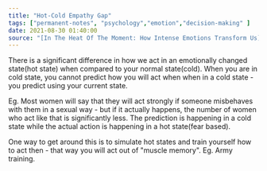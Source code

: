 ```yaml
---
title: "Hot-Cold Empathy Gap"
tags: ["permanent-notes", "psychology","emotion","decision-making" ]
date: 2021-08-30 01:40:00
source: "[In The Heat Of The Moment: How Intense Emotions Transform Us](https://www.npr.org/2019/11/27/783495595/in-the-heat-of-the-moment-how-intense-emotions-transform-us)"
---
```


There is a significant difference in how we act in an emotionally changed state(hot state) when compared to your normal state(cold). When you are in  cold state, you cannot predict how you will act when when in a cold state - you predict using your current state.

Eg. Most women will say that they will act strongly if someone misbehaves with them in a sexual way - but if it actually happens, the number of women who act like that is significantly less. The prediction is happening in a cold state while the actual action is happening in a hot state(fear based).

One way to get around this is to simulate hot states and train yourself how to act then - that way you will act out of "muscle memory". Eg. Army training.